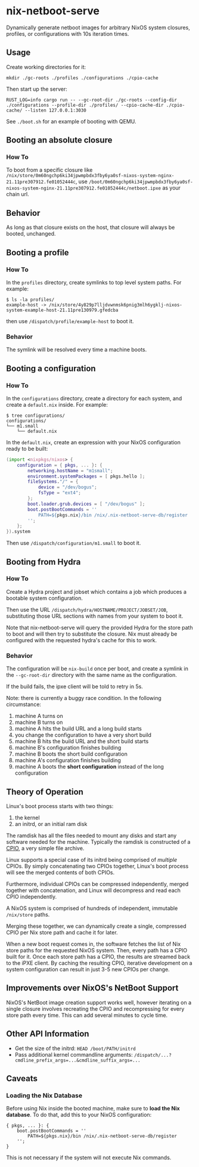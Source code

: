 # nix-netboot-serve

Dynamically generate netboot images for arbitrary NixOS system closures,
profiles, or configurations with 10s iteration times.

## Usage

Create working directories for it:

```
mkdir ./gc-roots ./profiles ./configurations ./cpio-cache
```

Then start up the server:

```
RUST_LOG=info cargo run -- --gc-root-dir ./gc-roots --config-dir ./configurations --profile-dir ./profiles/ --cpio-cache-dir ./cpio-cache/ --listen 127.0.0.1:3030
```

See `./boot.sh` for an example of booting with QEMU.

## Booting an absolute closure

### How To

To boot from a specific closure like
`/nix/store/0m60ngchp6ki34jpwmpbdx3fby6ya0sf-nixos-system-nginx-21.11pre307912.fe01052444c`,
use `/boot/0m60ngchp6ki34jpwmpbdx3fby6ya0sf-nixos-system-nginx-21.11pre307912.fe01052444c/netboot.ipxe`
as your chain url.

## Behavior

As long as that closure exists on the host, that closure will always
be booted, unchanged.

## Booting a profile

### How To

In the `profiles` directory, create symlinks to top level system paths.
For example:

```console
$ ls -la profiles/
example-host -> /nix/store/4y829p7lljdvwnmsk6pnig3mlh6ygklj-nixos-system-example-host-21.11pre130979.gfedcba
```

then use `/dispatch/profile/example-host` to boot it.

### Behavior

The symlink will be resolved every time a machine boots.

## Booting a configuration

### How To
In the `configurations` directory, create a directory for each system,
and create a `default.nix` inside. For example:

```console
$ tree configurations/
configurations/
└── m1.small
    └── default.nix
```

In the `default.nix`, create an expression with your NixOS configuration
ready to be built:

```nix
(import <nixpkgs/nixos> {
    configuration = { pkgs, ... }: {
        networking.hostName = "m1small";
        environment.systemPackages = [ pkgs.hello ];
        fileSystems."/" = {
            device = "/dev/bogus";
            fsType = "ext4";
        };
        boot.loader.grub.devices = [ "/dev/bogus" ];
        boot.postBootCommands = ''
            PATH=${pkgs.nix}/bin /nix/.nix-netboot-serve-db/register
        '';
    };
}).system
```

Then use `/dispatch/configuration/m1.small` to boot it.

## Booting from Hydra

### How To

Create a Hydra project and jobset which contains a job which produces a
bootable system configuration.

Then use the URL `/dispatch/hydra/HOSTNAME/PROJECT/JOBSET/JOB`, substituting
those URL sections with names from your system to boot it.

Note that nix-netboot-serve will query the provided Hydra for the store path
to boot and will then try to substitute the closure. Nix must already be
configured with the requested hydra's cache for this to work.

### Behavior

The configuration will be `nix-build` once per boot, and create a symlink
in the `--gc-root-dir` directory with the same name as the configuration.

If the build fails, the ipxe client will be told to retry in 5s.

Note: there is currently a buggy race condition. In the following circumstance:

1. machine A turns on
1. machine B turns on
1. machine A hits the build URL and a long build starts
1. you change the configuration to have a very short build
1. machine B hits the build URL and the short build starts
1. machine B's configuration finishes building
1. machine B boots the short build configuration
1. machine A's configuration finishes building
1. machine A boots the **short configuration** instead of the long configuration

## Theory of Operation

Linux's boot process starts with two things:

1. the kernel
1. an initrd, or an initial ram disk

The ramdisk has all the files needed to mount any disks and start any
software needed for the machine. Typically the ramdisk is constructed
of a [CPIO](https://en.wikipedia.org/wiki/Cpio), a very simple file
archive.

Linux supports a special case of its initrd being comprised of
_multiple_ CPIOs. By simply concatenating two CPIOs together,
Linux's boot process will see the merged contents of both CPIOs.

Furthermore, individual CPIOs can be compressed independently,
merged together with concatenation, and Linux will decompress
and read each CPIO independently.

A NixOS system is comprised of hundreds of independent, immutable
`/nix/store` paths.

Merging these together, we can dynamically create a single, compressed
CPIO per Nix store path and cache it for later.

When a new boot request comes in, the software fetches the list of
Nix store paths for the requested NixOS system. Then, every path
has a CPIO built for it. Once each store path has a CPIO, the results
are streamed back to the iPXE client. By caching the resulting CPIO,
iterative development on a system configuration can result in just
3-5 new CPIOs per change.

## Improvements over NixOS's NetBoot Support

NixOS's NetBoot image creation support works well, however iterating
on a single closure involves recreating the CPIO and recompressing for
every store path every time. This can add several minutes to cycle
time.

## Other API Information

* Get the size of the initrd: `HEAD /boot/PATH/initrd`
* Pass additional kernel commandline arguments: `/dispatch/...?cmdline_prefix_args=...&cmdline_suffix_args=...`

## Caveats

### Loading the Nix Database

Before using Nix inside the booted machine, make sure to **load the Nix
database**. To do that, add this to your NixOS configuration:

```
{ pkgs, ... }: {
    boot.postBootCommands = ''
        PATH=${pkgs.nix}/bin /nix/.nix-netboot-serve-db/register
    '';
}
```

This is not necessary if the system will not execute Nix commands.
